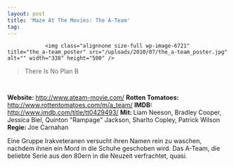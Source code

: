 ```yaml
---
layout: post
title: 'Maze At The Movies: The A-Team'
tag: 
---
```



                <img class="alignnone size-full wp-image-6721" title="the_a-team_poster" src="/uploads/2010/07/the_a-team_poster.jpg" alt="" width="338" height="500" />
<blockquote>There Is No Plan B</blockquote>
<img class="alignnone size-full wp-image-5898" title="movie_review_4stars" src="/uploads/2010/02/movie_review_4stars.png" alt="" width="75" height="15" />
<p><strong> Website: </strong><a href="http://www.ateam-movie.com/"><a href="http://www.ateam-movie.com/">http://www.ateam-movie.com/</a></a>
<strong>Rotten Tomatoes: </strong><a href="http://www.rottentomatoes.com/m/a_team/"><a href="http://www.rottentomatoes.com/m/a_team/">http://www.rottentomatoes.com/m/a_team/</a></a>
<strong>IMDB: </strong><a href="http://www.imdb.com/title/tt0429493/"><a href="http://www.imdb.com/title/tt0429493/">http://www.imdb.com/title/tt0429493/</a></a>
<strong>Mit: </strong>Liam Neeson, Bradley Cooper, Jessica Biel, Quinton &quot;Rampage&quot; Jackson, Sharlto Copley, Patrick Wilson
<strong>Regie: </strong>Joe Carnahan</p>
<p>Eine Gruppe Irakveteranen versucht ihren Namen rein zu waschen, nachdem ihnen ein Mord in die Schuhe geschoben wird. Das A-Team, die beliebte Serie aus den 80ern in die Neuzeit verfrachtet, quasi.</p>
            
